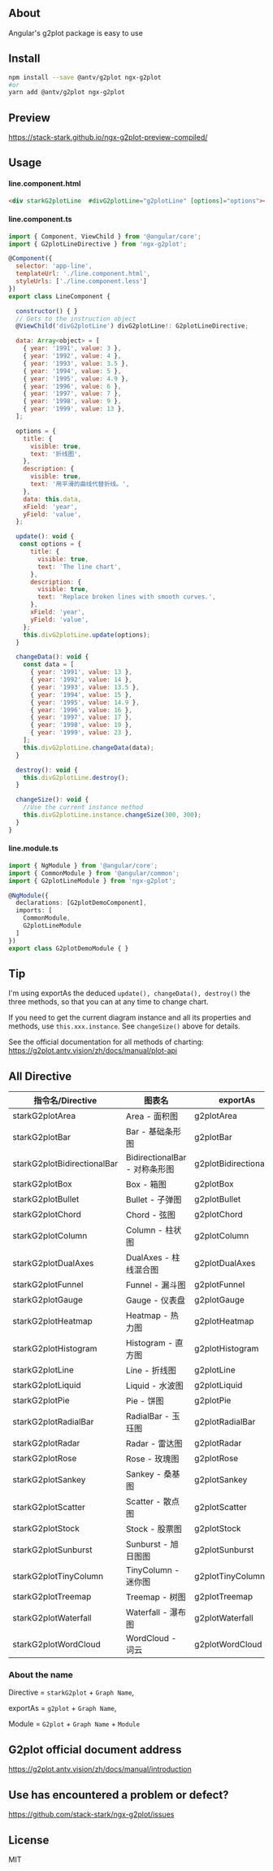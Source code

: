 ## About
Angular's g2plot package is easy to use


## Install

``` bash
npm install --save @antv/g2plot ngx-g2plot
#or
yarn add @antv/g2plot ngx-g2plot
```
## Preview

https://stack-stark.github.io/ngx-g2plot-preview-compiled/

## Usage

#### line.component.html
``` html
<div starkG2plotLine  #divG2plotLine="g2plotLine" [options]="options"></div>
```

#### line.component.ts
``` js
import { Component, ViewChild } from '@angular/core';
import { G2plotLineDirective } from 'ngx-g2plot';

@Component({
  selector: 'app-line',
  templateUrl: './line.component.html',
  styleUrls: ['./line.component.less']
})
export class LineComponent {

  constructor() { }
  // Gets to the instruction object
  @ViewChild('divG2plotLine') divG2plotLine!: G2plotLineDirective;

  data: Array<object> = [
    { year: '1991', value: 3 },
    { year: '1992', value: 4 },
    { year: '1993', value: 3.5 },
    { year: '1994', value: 5 },
    { year: '1995', value: 4.9 },
    { year: '1996', value: 6 },
    { year: '1997', value: 7 },
    { year: '1998', value: 9 },
    { year: '1999', value: 13 },
  ];

  options = {
    title: {
      visible: true,
      text: '折线图',
    },
    description: {
      visible: true,
      text: '用平滑的曲线代替折线。',
    },
    data: this.data,
    xField: 'year',
    yField: 'value',
  };

  update(): void {
   const options = {
      title: {
        visible: true,
        text: 'The line chart',
      },
      description: {
        visible: true,
        text: 'Replace broken lines with smooth curves.',
      },
      xField: 'year',
      yField: 'value',
    };
    this.divG2plotLine.update(options);
  }

  changeData(): void {
    const data = [
      { year: '1991', value: 13 },
      { year: '1992', value: 14 },
      { year: '1993', value: 13.5 },
      { year: '1994', value: 15 },
      { year: '1995', value: 14.9 },
      { year: '1996', value: 16 },
      { year: '1997', value: 17 },
      { year: '1998', value: 19 },
      { year: '1999', value: 23 },
    ];
    this.divG2plotLine.changeData(data);
  }

  destroy(): void {
    this.divG2plotLine.destroy();
  }

  changeSize(): void {
    //Use the current instance method
    this.divG2plotLine.instance.changeSize(300, 300);
  }
}

```
#### line.module.ts
``` ts
import { NgModule } from '@angular/core';
import { CommonModule } from '@angular/common';
import { G2plotLineModule } from 'ngx-g2plot';

@NgModule({
  declarations: [G2plotDemoComponent],
  imports: [
    CommonModule,
    G2plotLineModule
  ]
})
export class G2plotDemoModule { }
```
## Tip
I'm using exportAs  the deduced `update(), changeData(), destroy()` the three methods, so that you can at any time to change chart.

If you need to get the current diagram instance and all its properties and methods, use `this.xxx.instance`. See `changeSize()` above for details.

See the official documentation for all methods of charting: https://g2plot.antv.vision/zh/docs/manual/plot-api

## All Directive

指令名/Directive | 图表名 | exportAs | Module
-|-|-|-
starkG2plotArea | Area - 面积图 | g2plotArea | G2plotAreaModule
starkG2plotBar | Bar - 基础条形图  | g2plotBar | G2plotBarModule
starkG2plotBidirectionalBar | BidirectionalBar - 对称条形图 | g2plotBidirectionalBar | G2plotBidirectionalBarModule
starkG2plotBox | Box - 箱图  | g2plotBox | G2plotBoxModule
starkG2plotBullet | Bullet - 子弹图 | g2plotBullet | G2plotBulletModule
starkG2plotChord | Chord - 弦图 | g2plotChord | G2plotChordModule
starkG2plotColumn | Column - 柱状图  | g2plotColumn | G2plotColumnModule
starkG2plotDualAxes | DualAxes - 柱线混合图  | g2plotDualAxes | G2plotDualAxesModule
starkG2plotFunnel | Funnel - 漏斗图  | g2plotFunnel | G2plotFunnelModule
starkG2plotGauge | Gauge - 仪表盘 | g2plotGauge | G2plotGaugeModule
starkG2plotHeatmap | Heatmap - 热力图 | g2plotHeatmap | G2plotHeatmapModule
starkG2plotHistogram | Histogram - 直方图  | g2plotHistogram | G2plotHistogramModule
starkG2plotLine | Line - 折线图 | g2plotLine | G2plotLineModule
starkG2plotLiquid | Liquid - 水波图 | g2plotLiquid | G2plotLiquidModule
starkG2plotPie | Pie - 饼图  | g2plotPie | G2plotPieModule
starkG2plotRadialBar | RadialBar - 玉珏图 | g2plotRadialBar | G2plotRadialBarModule
starkG2plotRadar | Radar - 雷达图 | g2plotRadar | G2plotRadarModule
starkG2plotRose | Rose - 玫瑰图  | g2plotRose | G2plotRoseModule
starkG2plotSankey | Sankey - 桑基图  | g2plotSankey | G2plotSankeyModule
starkG2plotScatter | Scatter - 散点图 | g2plotScatter | G2plotScatterModule
starkG2plotStock | Stock - 股票图 | g2plotStock | G2plotStockModule
starkG2plotSunburst | Sunburst - 旭日图图 | g2plotSunburst | G2plotSunburstModule
starkG2plotTinyColumn | TinyColumn - 迷你图 | g2plotTinyColumn | G2plotTinyColumnModule
starkG2plotTreemap | Treemap - 树图 | g2plotTreemap | G2plotTreemapModule
starkG2plotWaterfall | Waterfall - 瀑布图  | g2plotWaterfall | G2plotWaterfallModule
starkG2plotWordCloud | WordCloud - 词云 | g2plotWordCloud | G2plotWordCloudModule

### About the name

Directive =  `starkG2plot` + `Graph Name`, 

exportAs = `g2plot` + `Graph Name`, 

Module = `G2plot` + `Graph Name` + `Module`

## G2plot official document address
https://g2plot.antv.vision/zh/docs/manual/introduction

## Use has encountered a problem or defect?
https://github.com/stack-stark/ngx-g2plot/issues

## License
MIT
